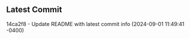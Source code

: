 
## Latest Commit
14ca2f8 - Update README with latest commit info (2024-09-01 11:49:41 -0400) <Yunxi-Zhou>
